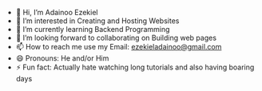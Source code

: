 - 👋 Hi, I’m Adainoo Ezekiel
- 👀 I’m interested in Creating and Hosting Websites
- 🌱 I’m currently learning Backend Programming
- 💞️ I’m looking forward to collaborating on Building web pages
- 📫 How to reach me use my Email: ezekieladainoo@gmail.com
- 😄 Pronouns: He and/or Him
- ⚡ Fun fact: Actually hate watching long tutorials and also having boaring days
